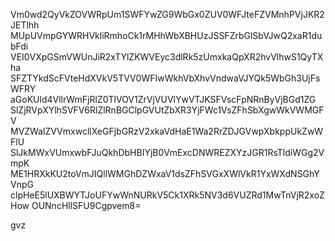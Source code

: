 Vm0wd2QyVkZOVWRpUm1SWFYwZG9WbGx0ZUV0WFJteFZVMnhPVjJKR2JETlhh
MUpUVmpGYWRHVkliRmhoCk1rMHhWbXBHUzJSSFZrbGlSbVJwQ2xaR1dubFdi
VEI0VXpGSmVWUnJiR2xTYlZKWVEyc3dlRk5zUmxkaQpXR2hvVlhwS1QyTXha
SFZTYkdScFVteHdXVkV5TVV0WFIwWkhVbXhvVndwaVJYQk5WbGh3UjFsWFRY
aGoKUld4VllrWmFjRlZ0TlVOV1ZrVjVUVlYwVTJKSFVscFpNRnByVjBGd1ZG
SlZjRVpXYlhSVFV6RlZlRnBGClpGVUtZbXR3YjFWc1VsZFhSbXgwWkVWMGFV
MVZWalZVVmxwcllXeGFjbGRzV2xkaVdHaE1Wa2RrZDJGVwpXbkppUkZwWFlU
SlJkMWxVUmxwbFJuQkhDbHBIYjB0VmExcDNWREZXYzJGR1RsTldiWGg2VmpK
ME1HRXkKU2toVmJIQllWMGhDZWxaV1dsZFhSVGxXWlVkR1YxWXdNSGhYVnpG
clpHeE5lUXBWYTJoUFYwWnNURkV5Ck1XRk5NV3d6VUZRd1MwTnVjR2xoZHow
OUNncHllSFU9Cgpvem8=

gvz